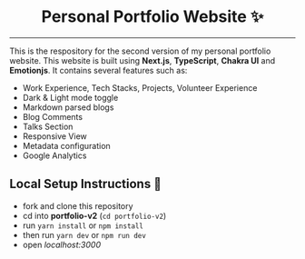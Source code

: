 <div align="center">
<h1>Personal Portfolio Website ✨</h1>

</div>

---

This is the respository for the second version of my personal portfolio website. This website is built using **Next.js**, **TypeScript**, **Chakra UI** and **Emotionjs**. It contains several features such as:

- Work Experience, Tech Stacks, Projects, Volunteer Experience
- Dark & Light mode toggle
- Markdown parsed blogs
- Blog Comments
- Talks Section
- Responsive View
- Metadata configuration
- Google Analytics

## Local Setup Instructions :rocket:
- fork and clone this repository
- cd into **portfolio-v2** (`cd portfolio-v2`)
- run `yarn install` or `npm install`
- then run `yarn dev` or `npm run dev`
- open _localhost:3000_
